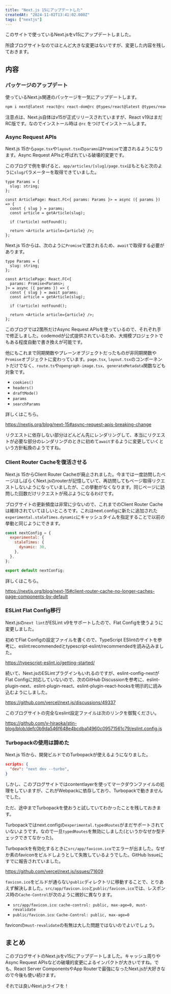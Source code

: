 ```yaml
---
title: "Next.js 15にアップデートした"
createdAt: "2024-11-02T13:41:02.000Z"
tags: ["nextjs"]
---
```


このサイトで使っているNext.jsをv15にアップデートしました。

所詮ブログサイトなのでほとんど大きな変更はないですが、変更した内容を残しておきます。

## 内容

### パッケージのアップデート

使っているNext.js関連のパッケージを一気にアップデートします。

```bash
npm i next@latest react@rc react-dom@rc @types/react@latest @types/react-dom@latest @next/bundle-analyzer@latest @next/third-parties@latest
```

注意点は、Next.js自体はv15が正式リリースされていますが、React v19はまだRC版です。なのでインストール時は `@rc` をつけてインストールします。

### Async Request APIs

Next.js 15から`page.tsx`や`layout.tsx`の`params`は`Promise`で渡されるようになります。Async Request APIsと呼ばれている破壊的変更です。

このブログで例を挙げると、`app/articles/[slug]/page.tsx`はもともと次のように`slug`パラメーターを取得できていました。

```tsx
type Params = {
  slug: string;
};

const ArticlePage: React.FC<{ params: Params }> = async ({ params }) => {
  const { slug } = params;
  const article = getArticle(slug);

  if (!article) notFound();

  return <Article article={article} />;
};
```

Next.js 15からは、次のように`Promise`で渡されるため、`await`で取得する必要があります。

```tsx
type Params = {
  slug: string;
};

const ArticlePage: React.FC<{
  params: Promise<Params>;
}> = async ({ params }) => {
  const { slug } = await params;
  const article = getArticle(slug);

  if (!article) notFound();

  return <Article article={article} />;
};
```

このブログでは2箇所だけAsync Request APIsを使っているので、それぞれ手で修正しました。codemodが公式提供されているため、大規模プロジェクトでもある程度自動で書き換えが可能です。

他にもこれまで同期関数やプレーンオブジェクトだったものが非同期関数や`Promise`オブジェクトに変わっています。`page.tsx`, `layout.tsx`のコンポーネントだけでなく、`route.ts`や`opengraph-image.tsx`、`generateMetadata`関数なども対象です。

- `cookies()`
- `headers()`
- `draftMode()`
- `params`
- `searchParams`

詳しくはこちら。

https://nextjs.org/blog/next-15#async-request-apis-breaking-change

リクエストに依存しない部分はどんどん先にレンダリングして、本当にリクエストが必要な部分のレンダリングのときに初めて`await`するように変更していくという方針転換のようですね。

### Client Router Cacheを復活させる

Next.js 15からClient Router Cacheが廃止されました。今までは一度訪問したページはしばらくNext.jsのrouterが記憶していて、再訪問してもページ取得リクエストしないようになっていましたが、この挙動がなくなります。同じページに訪問した回数だけリクエストが飛ぶようになるわけです。

ブログサイトの更新頻度は非常に少ないので、これまでのClient Router Cacheは維持されていてほしいところです。これはnext.configに新たに追加された`experimental.staleTimes.dynamic`にキャッシュタイムを指定することで以前の挙動と同じようにできます。

```js
const nextConfig = {
  experimental: {
    staleTimes: {
      dynamic: 30,
    },
  },
};

export default nextConfig;
```

詳しくはこちら。

https://nextjs.org/blog/next-15#client-router-cache-no-longer-caches-page-components-by-default

### ESLint Flat Config移行

Next.jsの`next lint`がESLint v9をサポートしたので、Flat Configを使うように変更しました。

初めてFlat Configの設定ファイルを書くので、TypeScript ESlintのサイトを参考に、eslint:recommendedとtypescript-eslint/recommendedを読み込みました。

https://typescript-eslint.io/getting-started/

続いて、Next.jsのESLintプラグインもいれるのですが、eslint-config-nextがFlat Configに対応していないので、次のGitHub Discussionを参考に、eslint-plugin-next、eslint-plugin-react、eslint-plugin-react-hooksを明示的に読み込むようにしました。

https://github.com/vercel/next.js/discussions/49337

このブログサイトの完全なeslint設定ファイルは次のリンクを御覧ください。

https://github.com/y-hiraoka/stin-blog/blob/defc0b9da546f648e4bcdba14960c09571561c79/eslint.config.js

### Turbopackの使用は諦めた

Next.js 15から、開発ビルドでのTurbopackが使えるようになりました。

```json
scripts: {
  "dev": "next dev --turbo",
}
```

しかし、このブログサイトではcontentlayerを使ってマークダウンファイルの処理をしていますが、これがWebpackに依存しており、Turbopackで動きませんでした。

ただ、途中までTurbopackを使おうと試していてわかったことを残しておきます。

Turbopackではnext.configの`experimental.typedRoutes`がまだサポートされていないようです。なので一旦`typedRoutes`を無効にしました(というかなぜか型チェックできてなかった)。

Turbopackを有効化するときに`src/app/favicon.ico`でエラーが出ました。なぜか素のfaviconをビルドしようとして失敗しているようでした。GitHub Issueにすでに報告されていました。

https://github.com/vercel/next.js/issues/71609

`favicon.ico`をビルドが通らない`public`ディレクトリに移動することで、とりあえず解決しました。`src/app/favicon.ico`と`public/favicon.ico`では、レスポンス時の`Cache-Control`が次のように微妙に異なります。

- `src/app/favicon.ico`: `cache-control: public, max-age=0, must-revalidate`
- `public/favicon.ico`: `Cache-Control: public, max-age=0`

faviconの`must-revalidate`の有無は大した問題ではないのでよいでしょう。

## まとめ

このブログサイトのNext.jsをv15にアップデートしました。キャッシュ周りやAsync Request APIsなどの破壊的変更によるインパクトが大きいですね。でも、React Server ComponentsやApp Routerで最強になったNext.jsが大好きなので今後も使い続けます。

それでは良いNext.jsライフを！
